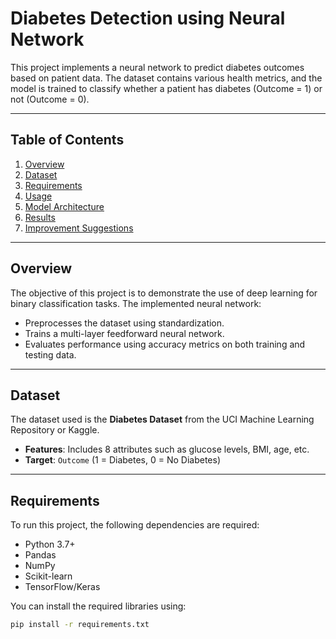 # Diabetes Detection using Neural Network

This project implements a neural network to predict diabetes outcomes based on patient data. The dataset contains various health metrics, and the model is trained to classify whether a patient has diabetes (Outcome = 1) or not (Outcome = 0).

---

## Table of Contents
1. [Overview](#overview)
2. [Dataset](#dataset)
3. [Requirements](#requirements)
4. [Usage](#usage)
5. [Model Architecture](#model-architecture)
6. [Results](#results)
7. [Improvement Suggestions](#improvement-suggestions)

---

## Overview
The objective of this project is to demonstrate the use of deep learning for binary classification tasks. The implemented neural network:
- Preprocesses the dataset using standardization.
- Trains a multi-layer feedforward neural network.
- Evaluates performance using accuracy metrics on both training and testing data.

---

## Dataset
The dataset used is the **Diabetes Dataset** from the UCI Machine Learning Repository or Kaggle.

- **Features**: Includes 8 attributes such as glucose levels, BMI, age, etc.
- **Target**: `Outcome` (1 = Diabetes, 0 = No Diabetes)

---

## Requirements
To run this project, the following dependencies are required:

- Python 3.7+
- Pandas
- NumPy
- Scikit-learn
- TensorFlow/Keras

You can install the required libraries using:
```bash
pip install -r requirements.txt
